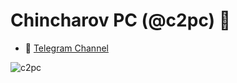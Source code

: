 <h1 align="left">Chincharov PC (@c2pc) 👋</h1>

- 🚀 <a href="https://t.me/chincharovpc"  target="blank">Telegram Channel</a>

<p> <img align="left" src="https://github-readme-stats.vercel.app/api?username=c2pc&show_icons=true&hide_title=true&count_private=true&theme=dark" alt="c2pc" /> </p>
